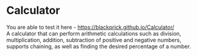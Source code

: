 # Calculator
You are able to test it here - https://blackprick.github.io/Calculator/ </br>
A calculator that can perform arithmetic calculations such as division, multiplication, addition, subtraction of positive and negative numbers, supports chaining, as well as finding the desired percentage of a number.
